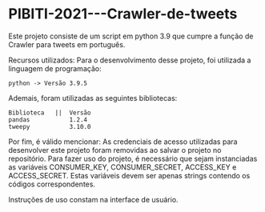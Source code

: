 # PIBITI-2021---Crawler-de-tweets
Este projeto consiste de um script em python 3.9 que cumpre a função de Crawler para tweets em português. 

Recursos utilizados:
Para o desenvolvimento desse projeto, foi utilizada a linguagem de programação:
                
    python -> Versão 3.9.5

Ademais, foram utilizadas as seguintes bibliotecas:
            
    Biblioteca   ||  Versão
    pandas           1.2.4
    tweepy           3.10.0

Por fim, é válido mencionar:
    As credenciais de acesso utilizadas para desenvolver este projeto foram removidas ao salvar o projeto no repositório.
    Para fazer uso do projeto, é necessário que sejam instanciadas as variáveis CONSUMER_KEY, CONSUMER_SECRET, ACCESS_KEY e ACCESS_SECRET.
    Estas variáveis devem ser apenas strings contendo os códigos correspondentes.
            


Instruções de uso constam na interface de usuário.
